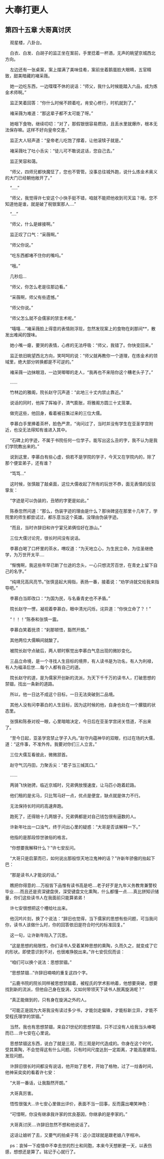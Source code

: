# 大奉打更人 
 ## 第四十五章 大哥真讨厌
     观星楼，八卦台。

    白衣、白发、白胡子的监正坐在案前，手里捻着一杯酒，无声的眺望京城西北方向。

    左边还有一张桌案，案上摆满了美味佳肴，案前坐着鹅蛋脸大眼睛，五官精致，甜美暗藏的褚采薇。

    她一边吃东西，一边喋喋不休的说话：“师父，我什么时候能踏入六品，成为炼金术师啊。”

    监正笑着回答：“你什么时候不顾着吃，肯安心修行，时机就到了。”

    褚采薇为难道：“那这辈子都不太可能了呀。”

    她咽下食物，继续叨叨：“对了，那假银很容易燃烧，且丢水里就爆炸，根本无法保存嘛。这样不好向皇帝交差。”

    监正大人轻声道：“皇帝老儿吃饱了撑着，让他滚犊子就是。”

    褚采薇吐了吐小舌尖：“徒儿可不敢说这话，您自己去。”

    监正笑容和蔼。

    “师父，四师兄都快魔怔了，您也不管管。没事总往城外跑，说什么炼金术奥义的大门已经朝他敞开了。”

    “.....”

    “师父，我觉得许七安这个小快手挺不错，咱就不能把他收到司天监？哦，您不知道他是谁，就是破了税银案那人....”

    “....”

    “师父，什么是嫁接啊。”

    监正叹了口气：“采薇啊。”

    “师父你说。”

    “吃东西都堵不住你的嘴吗。”

    “哦。”

    几秒后...

    “师父，你怎么老是往那边看。”

    “采薇啊，师父有些遗憾。”

    “师父你说。”

    “师父怎么就不会儒家的禁言术呢。”

    “嘻嘻....”褚采薇脸上得意的表情刚浮现，忽然发现案上的食物在刹那间**，散发出难闻的馊味。

    她小嘴一瘪，要哭的表情，心疼的无法呼吸：“师父，我错了。你快变回来。”

    监正依旧眺望西北方向，笑呵呵的说：“师父就再教你一个道理，在炼金术的领域里，绝大部分转换都是不可逆的。”

    褚采薇一边抹眼泪，一边哭唧唧的走人，“我再也不来陪你这个糟老头子了。”

    ......

    竹林边的雅阁，院长赵守沉声道：“此地三十丈内禁止靠近。”

    说话的同时，他挥了挥袖子，清气膨胀，将雅阁方圆三十丈笼罩。

    做完这些，他回身，看着被召集过来的三位大儒。

    李慕白手里捧着茶杯，脸色严肃，“询问过了，当时并没有学生在亚圣学宫附近，也没无法得知有谁进入其中。

    “石碑上的字迹，不属于书院任何一位学子。能写出这么丑的字，我不认为是我们学院教出来的。”

    说到这里，李慕白有些心虚，倘若不是学院的学子，今天又在学院内的，除了那个便宜弟子，还有谁？

    “笃笃...”

    这时候，张慎敲了敲桌面，这位大儒收起了所有的玩世不恭，面无表情的反驳挚友：

    “字迹是可以伪装的，丑陋的字更是如此。”

    陈泰忽然问道：“那么，伪装字迹的理由是什么？那块碑竖在那里十几年了，学院里的师生都尝试过，都乐意当这个英雄。没理由伪装字迹。

    “而且，当时许辞旧和许宁宴兄弟俩恰好在游山。”

    三位大儒讨论完，很长时间没有说话。

    李慕白喝了口杯里的茶水，喟叹道：“为天地立心，为生民立命，为往圣继绝学，为万世开太平....

    “惭愧啊，我这些年早已断了仕途的念头，一心只想流芳百世，在青史上留下自己的名字。”

    “纯靖兄高风亮节。”张慎竖起大拇指，表扬一番，接着说：“劝学诗就交给我来指导吧。”

    李慕白当即改口：“为国为民，与名垂青史也不矛盾。”

    院长赵守一愣，凝视着李慕白，眼中清光闪烁，诧异道：“你快立命了？！”

    “！！！”陈泰和张慎一震。

    李慕白笑着抚须：“刹那顿悟，豁然开朗。”

    其他两位大儒瞬间就酸了。

    被院长赵守点破后，两人顿时察觉出李慕白气息出现的微妙变化。

    三品立命境，是一个寻找人生目标的境界，有人读书是为功名，有人为利禄，有人为福泽后世....每个人都有自己的道。

    院长赵守的道，是为儒家开创新的流派，为天下千千万的读书人，打破思想的禁锢，找出一条新的道路。

    所以，他一日达不成这个目标，一日无法突破到二品境。

    其他人没有问李慕白的人生目标，因为这时候的他，自身也处在一个朦胧的状态里。

    张慎和陈泰对视一眼，心里暗暗决定，今日后在亚圣学宫闭关悟道，不出来了。

    “至今日起，亚圣学宫禁止学子入内。”赵守内蕴神华的双眼，扫过在场的大儒，道：“这件事，不准外传。我要对你们三人立言。”

    三位大儒互看彼此，微微颔首。

    赵守气沉丹田，力聚舌尖：“君子当三缄其口。”

    ......

    两骑飞快驰骋，临近京城时，兄弟俩放慢速度，让马匹小跑着赶路。

    他们租的是劣马，只比驽马好一点，优点是便宜，缺点就是体力不行。

    无法保持长时间的高速奔跑。

    跑死了，还得赔十几两银子。兄弟俩都是对自己钱包很有逼数的人。

    许新年吐出一口浊气，终于问出心里的疑惑：“大哥是否该解释一下。”

    他指的是那段惊世骇俗的格言。

    “你想要我解释什么？”许七安反问。

    “大哥只是启蒙而已，如何说出那般惊天地泣鬼神的话？”许新年骄傲的抬起下巴：

    “那是读书人才能说的话。”

    瞧把你得意的....万般皆下品惟有读书高是吧....老子好歹是九年义务教育兼警校毕业.....而且还是资深键盘侠，深受键盘文化熏陶，什么都懂一点.....真比拼知识储量，你们这些读书人在我面前只能算弟弟！

    许七安很想把这个槽给吐出来。

    他沉吟片刻，换了个说法：“辞旧也觉得，当下儒家的思想有些问题，可当我问你，读书人该做什么时，你的回答依旧是符合时代的标准回复。”

    这一句，让许新年陷入了沉思。

    “这是思想的局限性，你们读书人受着某种思想的熏陶，久而久之，就变成了它的形状。即使意识到不对，也很难挣脱出来。”许七安侃侃而谈：

    “咱们可以换个说法：思想禁锢。”

    “思想禁锢...”许辞旧喃喃的重复这四个字。

    “云鹿书院的院长同样被思想禁锢着，被程氏的学术影响着，他想要突破，想要找到新的流派，但他自己身在旋涡，又如何带领天下读书人脱离旋涡呢？”

    “真正能做到的，只有身在旋涡之外的人。

    “可能正是因为大哥我没有读过多少书，才能剑走偏锋，才能标新立异，才能不受程氏理学的禁锢。”

    当然，我也有思想禁锢，来自21世纪的思想禁锢，只不过没有人给我当头棒喝而已....许七安在心里说。

    思想禁锢这东西，说白了就是三观，而三观是时代造成的。你身在这个时代，受其熏陶，不会觉得这有什么问题。只有时间尺度达到一定距离，才能高屋建瓴，发现问题。

    许辞旧很长时间都没有说话，他开始了思考，开始了格物，过了一炷香时间，他神采奕奕的看着许七安：

    “大哥一番话，让我豁然开朗。”

    大哥真厉害。

    悟性很强大...许七安心里做出评价，表面不当一回事，反而露出嘲笑神色：

    “可惜啊，你没有继承我许家的优良基因，你继承的是李家的。”

    大哥真讨厌....许辞旧忽然不想和他说话了。

    这话让娘听了去，又要气的拍桌子骂：这小混球就是跟老娘八字相冲。

    ps：哀悼一下疫情中不幸去世的烈士和同胞，本来今天想断更一天，以表伤感，想想还是算了。铭记于心就行了。